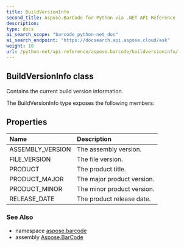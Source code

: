 ```yaml
---
title: BuildVersionInfo
second_title: Aspose.BarCode for Python via .NET API Reference
description: 
type: docs
ai_search_scope: "barcode_python-net_doc"
ai_search_endpoint: "https://docsearch.api.aspose.cloud/ask"
weight: 10
url: /python-net/api-reference/aspose.barcode/buildversioninfo/
---
```


## BuildVersionInfo class

Contains the current build version information.

The BuildVersionInfo type exposes the following members:
## Properties
| Name | Description |
| :- | :- |
|ASSEMBLY_VERSION|The assembly version.|
|FILE_VERSION|The file version.|
|PRODUCT|The product title.|
|PRODUCT_MAJOR|The major product version.|
|PRODUCT_MINOR|The minor product version.|
|RELEASE_DATE|The product release date.|

### See Also

* namespace [aspose.barcode](/barcode/python-net/api-reference/aspose.barcode/)
* assembly [Aspose.BarCode](/barcode/python-net/api-reference/)

